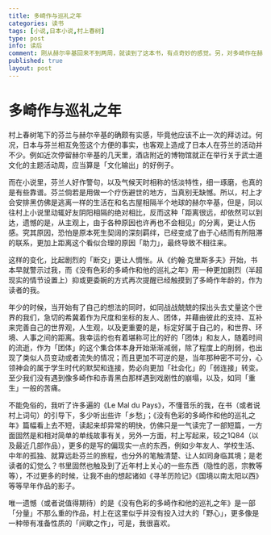 ```yaml
---
title: 多崎作与巡礼之年
categories: 读书
tags: [小说,日本小说,村上春树]
type: post
info: 读后
comment: 刚从赫尔辛基回来不到两周，就读到了这本书，有点奇妙的感觉。另，对多崎作在赫尔辛基派发小费的行为有点担忧——不会是我搞错了吧？
published: true
layout: post
---
```


# 多崎作与巡礼之年

村上春树笔下的芬兰与赫尔辛基的确颇有实感，毕竟他应该不止一次的拜访过。何况，日本与芬兰相互免签这个方便的事实，也客观上造成了日本人在芬兰的活动并不少。例如近次停留赫尔辛基的几天里，酒店附近的博物馆就正在举行关于武士道文化的主题活动周，应当算是「文化输出」的好例子。

而在小说里，芬兰人好作警句，以及气候天时相称的恬淡特性，细一琢磨，也真的是有些靠谱。芬兰倘若是用做一个疗伤避世的地方，当真别无缺憾。所以，村上才会安排黑仿佛是逃离一样的生活在和名古屋相隔半个地球的赫尔辛基，但是，同以往村上小说里动辄好友阴阳相隔的绝对相比，反而这种「距离很远，却依然可以到达，遗憾的是，从主观上，由于各种原因也许再也不会相见」的分离，更让人伤感。究其原因，恐怕是原本死生契阔的深刻羁绊，已经变成了由于心结而有所阻滞的联系，更加上距离这个看似合理的原因「助力」，最终导致不相往来。

这样的变化，比起剧烈的「断交」更让人惆怅。从《约翰·克里斯多夫》开始，书本早就警示过我，而《没有色彩的多崎作和他的巡礼之年》用一种更加剧烈（半超现实的情节设置上）抑或更委婉的方式再次提醒已经触摸到了多崎作年龄的，作为读者的我。

年少的时候，当开始有了自己的想法的同时，如同战战兢兢的探出头去丈量这个世界的我们，急切的希冀着作为尺度和坐标的友人、团体，并藉由彼此的支持、互补来完善自己的世界观，人生观，以及更重要的是，标定好属于自己的，和世界、环境、人事之间的距离。我幸运的也有着堪称可比的好的「团体」和友人，随着时间的流逝，作为「团体」的这个集合体本身开始渐渐减弱，除了程度上的削弱，也出现了类似人员变动或者流失的情况；而且更加不可逆的是，当年那种密不可分，心领神会的属于学生时代的默契和连接，势必向更加「社会化」的「弱连接」转变。至少我们没有遇到像多崎作和赤青黑白那样遇到戏剧性的崩塌，以及，如同「重生」一般的苦痛。

不能免俗的，我听了许多遍的《Le Mal du Pays》，不懂音乐的我，在书（或者说村上词句）的引导下，多少听出些许「乡愁」；《没有色彩的多崎作和他的巡礼之年》篇幅看上去不短，读起来却异常的明快，仿佛只是一气读完了一部短篇，一方面固然是和相对简单的单线故事有关，另外一方面，村上写起来，较之1Q84（以及最近几部作品），更多的是写的偏现实一点的东西，例如少年友人、学校生活、中年的孤独、就算远赴芬兰的旅程，也分外的笔触清楚、让人如同身临其境；是老读者的幻觉么？书里固然也触及到了近年村上关心的一些东西（隐性的恶，宗教等等），不过更多的时候，让我不由的想起诸如《寻羊历险记》《国境以南太阳以西》等等早年作品的影子。

唯一遗憾（或者说值得期待）的是《没有色彩的多崎作和他的巡礼之年》是一部「分量」不那么重的作品，村上在这里似乎并没有投入过大的「野心」，更多像是一种带有准备性质的「间歇之作」，可是，我很喜欢。







 
